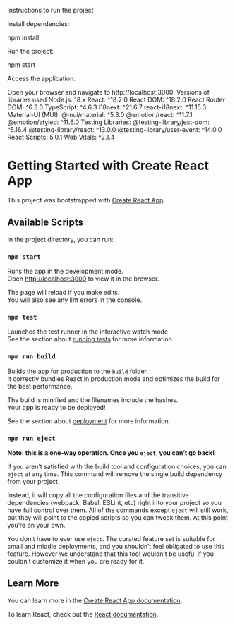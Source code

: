 Instructions to run the project

Install dependencies:

npm install

Run the project:

npm start

Access the application:

Open your browser and navigate to http://localhost:3000.
Versions of libraries used
Node.js: 18.x
React: ^18.2.0
React DOM: ^18.2.0
React Router DOM: ^6.3.0
TypeScript: ^4.6.3
i18next: ^21.6.7
react-i18next: ^11.15.3
Material-UI (MUI):
@mui/material: ^5.3.0
@emotion/react: ^11.7.1
@emotion/styled: ^11.6.0
Testing Libraries:
@testing-library/jest-dom: ^5.16.4
@testing-library/react: ^13.0.0
@testing-library/user-event: ^14.0.0
React Scripts: 5.0.1
Web Vitals: ^2.1.4

# Getting Started with Create React App

This project was bootstrapped with [Create React App](https://github.com/facebook/create-react-app).

## Available Scripts

In the project directory, you can run:

### `npm start`

Runs the app in the development mode.\
Open [http://localhost:3000](http://localhost:3000) to view it in the browser.

The page will reload if you make edits.\
You will also see any lint errors in the console.

### `npm test`

Launches the test runner in the interactive watch mode.\
See the section about [running tests](https://facebook.github.io/create-react-app/docs/running-tests) for more information.

### `npm run build`

Builds the app for production to the `build` folder.\
It correctly bundles React in production mode and optimizes the build for the best performance.

The build is minified and the filenames include the hashes.\
Your app is ready to be deployed!

See the section about [deployment](https://facebook.github.io/create-react-app/docs/deployment) for more information.

### `npm run eject`

**Note: this is a one-way operation. Once you `eject`, you can’t go back!**

If you aren’t satisfied with the build tool and configuration choices, you can `eject` at any time. This command will remove the single build dependency from your project.

Instead, it will copy all the configuration files and the transitive dependencies (webpack, Babel, ESLint, etc) right into your project so you have full control over them. All of the commands except `eject` will still work, but they will point to the copied scripts so you can tweak them. At this point you’re on your own.

You don’t have to ever use `eject`. The curated feature set is suitable for small and middle deployments, and you shouldn’t feel obligated to use this feature. However we understand that this tool wouldn’t be useful if you couldn’t customize it when you are ready for it.

## Learn More

You can learn more in the [Create React App documentation](https://facebook.github.io/create-react-app/docs/getting-started).

To learn React, check out the [React documentation](https://reactjs.org/).
